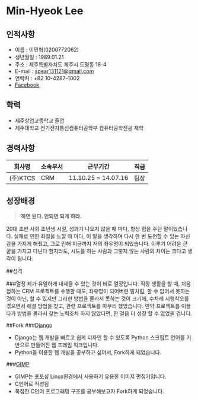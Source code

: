 # Min-Hyeok Lee 

## 인적사항
- 이름 : 이민혁(0200772062)
- 생년월일 : 1989.01.21
- 주소 : 제주특별자치도 제주시 도평동 16-4
- E-mail : spear131121@gmail.com
- 연락처 : +82 10-4287-1002
- [Facebook](https://www.facebook.com/minhyeok.lee.311)

## 학력
- 제주상업고등학교 졸업
- 제주대학교 전기전자통신컴퓨터공학부 컴퓨터공학전공 재학


## 경력사항


| 회사명  | 소속부서 | 근무기간 | 직급 |
| ------------- | ------------- | ------------- | ------------- | 
| (주)KTCS  | CRM | 11.10.25 ~ 14.07.16 | 팀장 |

## 성장배경
>**하면 된다. 안되면 되게 하라.**

20대 초반 사회 초년생 시절, 성과가 나오지 않을 때 마다, 항상 힘을 주던 말이었습니다.
실패로 인한 좌절을 느낄 때 마다, 이 말을 생각하며 다시 한 번 도전할 수 있는 자신감을 가지게 해줬고, 그로 인해 지금까지 저의 좌우명이 되었습니다.
이루기 어려운 큰 꿈을 가지고 다닌다 할지라도, 시도를 하는 사람과 그렇지 않는 사람의 차이는 크다고 생각이 됩니다.

##성격

###열정
제가 유일하게 내세울 수 있는 것이 바로 열정입니다.
직장 생활을 할 때, 처음 접하는 CRM 프로젝트를 수행할 때도, 좌우명이 되어버린 말처럼, 할 수 없어서 못하는 것이 아닌, 할 수 있지만 그러한 방법을 몰라서 못하는 것이 크기에, 수차례 시행착오를 겪으면서 해결 방법을 찾고, 관련 프로젝트를 마무리 했었습니다.
만약 프로젝트를 이끌다가 방법을 몰라서 찾는 노력조차 하지 않았다면, 한 걸음 더 성장 할 수 없었을 겁니다.

##Fork
###[Django](https://github.com/django/django)
- Django는 웹 개발을 빠르고 쉽게 디자인 할 수 있도록 Python 스크립트 언어를 기반으로 만들어진 웹 프레임 워크입니다.
- Python을 이용한 웹 개발을 공부하고 싶어서, Fork하게 되었습니다.

###[GIMP](https://github.com/GNOME/gimp)
- GIMP는 포토샵 Linux환경에서 사용하기 유용한 이미지 편집기입니다.
- C언어로 작성됨
- 복잡한 C언어 프로그래밍 구조를 공부해보고자 Fork하게 되었습니다.